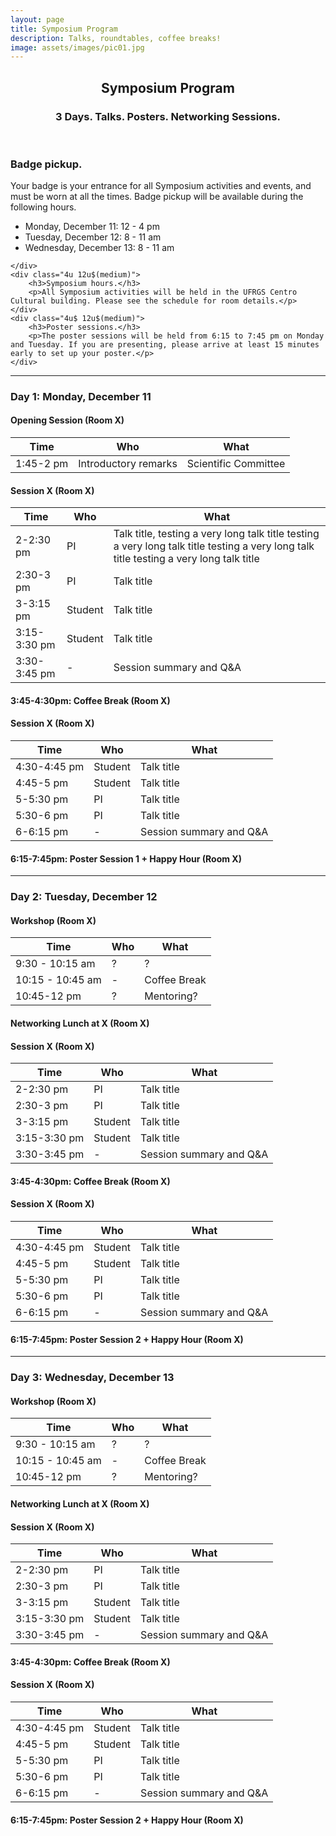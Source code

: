 ```yaml
---
layout: page
title: Symposium Program
description: Talks, roundtables, coffee breaks!
image: assets/images/pic01.jpg
---
```


<!-- Main -->
<div id="main" class="alt">

<!-- One -->
<section id="one">
	<div class="inner">
		<header class="major">
			<h1>Symposium Program</h1>
			<h3>3 Days. Talks. Posters. Networking Sessions.</h3>
		</header>

<!-- Content -->
<!-- <h2 id="content">Sample Content</h2>
<p>Praesent ac adipiscing ullamcorper semper ut amet ac risus. Lorem sapien ut odio odio nunc. Ac adipiscing nibh porttitor erat risus justo adipiscing adipiscing amet placerat accumsan. Vis. Faucibus odio magna tempus adipiscing a non. In mi primis arcu ut non accumsan vivamus ac blandit adipiscing adipiscing arcu metus praesent turpis eu ac lacinia nunc ac commodo gravida adipiscing eget accumsan ac nunc adipiscing adipiscing.</p> -->
<div class="row">
	<!-- <div class="6u 12u$(small)">
		<h3>Sem turpis amet semper</h3>
		<p>Nunc lacinia ante nunc ac lobortis. Interdum adipiscing gravida odio porttitor sem non mi integer non faucibus ornare mi ut ante amet placerat aliquet. Volutpat commodo eu sed ante lacinia. Sapien a lorem in integer ornare praesent commodo adipiscing arcu in massa commodo lorem accumsan at odio massa ac ac. Semper adipiscing varius montes viverra nibh in adipiscing blandit tempus accumsan.</p>
	</div>
	<div class="6u$ 12u$(small)">
		<h3>Magna odio tempus commodo</h3>
		<p>In arcu accumsan arcu adipiscing accumsan orci ac. Felis id enim aliquet. Accumsan ac integer lobortis commodo ornare aliquet accumsan erat tempus amet porttitor. Ante commodo blandit adipiscing integer semper orci eget. Faucibus commodo adipiscing mi eu nullam accumsan morbi arcu ornare odio mi adipiscing nascetur lacus ac interdum morbi accumsan vis mi accumsan ac praesent.</p>
	</div> -->
	<!-- Break -->
	<div class="4u 12u$(medium)">
		<h3>Badge pickup.</h3>
		<p>Your badge is your entrance for all Symposium activities and events, and must be worn at all the times. Badge pickup will be available during the following hours.
		<ul>
			<li>Monday, December 11: 12 - 4 pm </li>
			<li>Tuesday, December 12: 8 - 11 am </li>
			<li>Wednesday, December 13: 8 - 11 am </li>
		</ul>
		</p>

	</div>
	<div class="4u 12u$(medium)">
		<h3>Symposium hours.</h3>
		<p>All Symposium activities will be held in the UFRGS Centro Cultural building. Please see the schedule for room details.</p>
	</div>
	<div class="4u$ 12u$(medium)">
		<h3>Poster sessions.</h3>
		<p>The poster sessions will be held from 6:15 to 7:45 pm on Monday and Tuesday. If you are presenting, please arrive at least 15 minutes early to set up your poster.</p>
	</div>
</div>

<hr class="major" />

<!-- Program -->
<h3>Day 1: Monday, December 11</h3>
<h4>Opening Session (Room X)</h4>
<div class="table-wrapper">
	<table>
		<thead>
			<tr>
				<th>Time</th>
				<th>Who</th>
				<th>What</th>
			</tr>
		</thead>
		<tbody>
			<tr>
				<td>1:45-2 pm</td>
				<td>Introductory remarks</td>
				<td>Scientific Committee</td>
			</tr>
		</tbody>
	</table>
</div>

<h4>Session X (Room X)</h4>
<div class="table-wrapper">
	<table>
		<thead>
			<tr>
				<th>Time</th>
				<th>Who</th>
				<th>What</th>
			</tr>
		</thead>
		<tbody>
			<tr>
				<td>2-2:30 pm</td>
				<td>PI</td>
				<td>Talk title, testing a very long talk title testing a very long talk title testing a very long talk title testing a very long talk title</td>
			</tr>
			<tr>
				<td>2:30-3 pm</td>
				<td>PI</td>
				<td>Talk title</td>
			</tr>
			<tr>
				<td>3-3:15 pm</td>
				<td>Student</td>
				<td>Talk title</td>
			</tr>
			<tr>
				<td>3:15-3:30 pm</td>
				<td>Student</td>
				<td>Talk title</td>
			</tr>
			<tr>
				<td>3:30-3:45 pm</td>
				<td>-</td>
				<td>Session summary and Q&A</td>
			</tr>
		</tbody>
	</table>
</div>

<h4>3:45-4:30pm: Coffee Break (Room X)</h4>

<h4>Session X (Room X)</h4>
<div class="table-wrapper">
	<table>
		<thead>
			<tr>
				<th>Time</th>
				<th>Who</th>
				<th>What</th>
			</tr>
		</thead>
		<tbody>
			<tr>
				<td>4:30-4:45 pm</td>
				<td>Student</td>
				<td>Talk title</td>
			</tr>
			<tr>
				<td>4:45-5 pm</td>
				<td>Student</td>
				<td>Talk title</td>
			</tr>
			<tr>
				<td>5-5:30 pm</td>
				<td>PI</td>
				<td>Talk title</td>
			</tr>
			<tr>
				<td>5:30-6 pm</td>
				<td>PI</td>
				<td>Talk title</td>
			</tr>
			<tr>
				<td>6-6:15 pm</td>
				<td>-</td>
				<td>Session summary and Q&A</td>
			</tr>
		</tbody>
	</table>
</div>

<h4>6:15-7:45pm: Poster Session 1 + Happy Hour (Room X)</h4>

<hr class="major" />

<h3>Day 2: Tuesday, December 12</h3>
<h4>Workshop (Room X)</h4>
<div class="table-wrapper">
	<table>
		<thead>
			<tr>
				<th>Time</th>
				<th>Who</th>
				<th>What</th>
			</tr>
		</thead>
		<tbody>
			<tr>
				<td>9:30 - 10:15 am</td>
				<td>?</td>
				<td>?</td>
			</tr>
			<tr>
				<td>10:15 - 10:45 am</td>
				<td>-</td>
				<td>Coffee Break</td>
			</tr>
			<tr>
				<td>10:45-12 pm</td>
				<td>?</td>
				<td>Mentoring?</td>
			</tr>
		</tbody>
	</table>
</div>

<h4>Networking Lunch at X (Room X)</h4>

<h4>Session X (Room X)</h4>
<div class="table-wrapper">
	<table>
		<thead>
			<tr>
				<th>Time</th>
				<th>Who</th>
				<th>What</th>
			</tr>
		</thead>
		<tbody>
			<tr>
				<td>2-2:30 pm</td>
				<td>PI</td>
				<td>Talk title</td>
			</tr>
			<tr>
				<td>2:30-3 pm</td>
				<td>PI</td>
				<td>Talk title</td>
			</tr>
			<tr>
				<td>3-3:15 pm</td>
				<td>Student</td>
				<td>Talk title</td>
			</tr>
			<tr>
				<td>3:15-3:30 pm</td>
				<td>Student</td>
				<td>Talk title</td>
			</tr>
			<tr>
				<td>3:30-3:45 pm</td>
				<td>-</td>
				<td>Session summary and Q&A</td>
			</tr>
		</tbody>
	</table>
</div>

<h4>3:45-4:30pm: Coffee Break (Room X)</h4>

<h4>Session X (Room X)</h4>
<div class="table-wrapper">
	<table>
		<thead>
			<tr>
				<th>Time</th>
				<th>Who</th>
				<th>What</th>
			</tr>
		</thead>
		<tbody>
			<tr>
				<td>4:30-4:45 pm</td>
				<td>Student</td>
				<td>Talk title</td>
			</tr>
			<tr>
				<td>4:45-5 pm</td>
				<td>Student</td>
				<td>Talk title</td>
			</tr>
			<tr>
				<td>5-5:30 pm</td>
				<td>PI</td>
				<td>Talk title</td>
			</tr>
			<tr>
				<td>5:30-6 pm</td>
				<td>PI</td>
				<td>Talk title</td>
			</tr>
			<tr>
				<td>6-6:15 pm</td>
				<td>-</td>
				<td>Session summary and Q&A</td>
			</tr>
		</tbody>
	</table>
</div>

<h4>6:15-7:45pm: Poster Session 2 + Happy Hour (Room X)</h4>

<hr class="major" />

<h3>Day 3: Wednesday, December 13</h3>
<h4>Workshop (Room X)</h4>
<div class="table-wrapper">
	<table>
		<thead>
			<tr>
				<th>Time</th>
				<th>Who</th>
				<th>What</th>
			</tr>
		</thead>
		<tbody>
			<tr>
				<td>9:30 - 10:15 am</td>
				<td>?</td>
				<td>?</td>
			</tr>
			<tr>
				<td>10:15 - 10:45 am</td>
				<td>-</td>
				<td>Coffee Break</td>
			</tr>
			<tr>
				<td>10:45-12 pm</td>
				<td>?</td>
				<td>Mentoring?</td>
			</tr>
		</tbody>
	</table>
</div>

<h4>Networking Lunch at X (Room X)</h4>

<h4>Session X (Room X)</h4>
<div class="table-wrapper">
	<table>
		<thead>
			<tr>
				<th>Time</th>
				<th>Who</th>
				<th>What</th>
			</tr>
		</thead>
		<tbody>
			<tr>
				<td>2-2:30 pm</td>
				<td>PI</td>
				<td>Talk title</td>
			</tr>
			<tr>
				<td>2:30-3 pm</td>
				<td>PI</td>
				<td>Talk title</td>
			</tr>
			<tr>
				<td>3-3:15 pm</td>
				<td>Student</td>
				<td>Talk title</td>
			</tr>
			<tr>
				<td>3:15-3:30 pm</td>
				<td>Student</td>
				<td>Talk title</td>
			</tr>
			<tr>
				<td>3:30-3:45 pm</td>
				<td>-</td>
				<td>Session summary and Q&A</td>
			</tr>
		</tbody>
	</table>
</div>

<h4>3:45-4:30pm: Coffee Break (Room X)</h4>

<h4>Session X (Room X)</h4>
<div class="table-wrapper">
	<table>
		<thead>
			<tr>
				<th>Time</th>
				<th>Who</th>
				<th>What</th>
			</tr>
		</thead>
		<tbody>
			<tr>
				<td>4:30-4:45 pm</td>
				<td>Student</td>
				<td>Talk title</td>
			</tr>
			<tr>
				<td>4:45-5 pm</td>
				<td>Student</td>
				<td>Talk title</td>
			</tr>
			<tr>
				<td>5-5:30 pm</td>
				<td>PI</td>
				<td>Talk title</td>
			</tr>
			<tr>
				<td>5:30-6 pm</td>
				<td>PI</td>
				<td>Talk title</td>
			</tr>
			<tr>
				<td>6-6:15 pm</td>
				<td>-</td>
				<td>Session summary and Q&A</td>
			</tr>
		</tbody>
	</table>
</div>

<h4>6:15-7:45pm: Poster Session 2 + Happy Hour (Room X)</h4>

</div>
</section>
</div>
